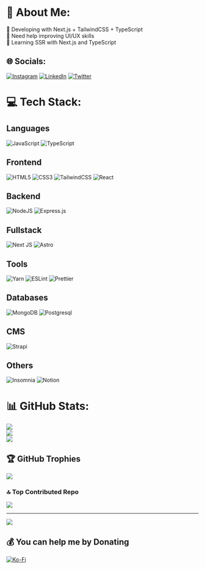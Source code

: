 # 💫 About Me:
🔭 Developing with Next.js + TailwindCSS + TypeScript<br>🤝 Need help improving UI/UX skills<br>🌱 Learning SSR with Next.js and TypeScript<br>

## 🌐 Socials:
[![Instagram](https://img.shields.io/badge/Instagram-E4405F.svg?logo=Instagram&logoColor=white)](https://instagram.com/higherrorua)
[![LinkedIn](https://img.shields.io/badge/LinkedIn-0077B5.svg?logo=linkedin&logoColor=white)](https://linkedin.com/in/vitaliy-hordiyk)
[![Twitter](https://img.shields.io/badge/Twitter-1DA1F2.svg?logo=Twitter&logoColor=white)](https://twitter.com/higherror) 

# 💻 Tech Stack:
## Languages
![JavaScript](https://img.shields.io/badge/javascript-F7DF1E.svg?style=for-the-badge&logo=javascript&logoColor=black&textXolor=black)
![TypeScript](https://img.shields.io/badge/typescript-007ACC.svg?style=for-the-badge&logo=typescript&logoColor=white) 

## Frontend
![HTML5](https://img.shields.io/badge/html%205-E34F26.svg?style=for-the-badge&logo=html5&logoColor=white)
![CSS3](https://img.shields.io/badge/css%203-1572B6.svg?style=for-the-badge&logo=css3&logoColor=white)
![TailwindCSS](https://img.shields.io/badge/tailwind%20css-38B2AC.svg?style=for-the-badge&logo=tailwind-css&logoColor=white) 
![React](https://img.shields.io/badge/react-61DAFB.svg?style=for-the-badge&logo=react&logoColor=black)

## Backend
![NodeJS](https://img.shields.io/badge/node.js-339933?style=for-the-badge&logo=node.js&logoColor=white)
![Express.js](https://img.shields.io/badge/express.js-000000.svg?style=for-the-badge&logo=express&logoColor=61DAFB)

## Fullstack
![Next JS](https://img.shields.io/badge/Next-black?style=for-the-badge&logo=next.js&logoColor=white)
![Astro](https://img.shields.io/badge/astro-BC52EE?style=for-the-badge&logo=Astro&logoColor=white) 

## Tools
![Yarn](https://img.shields.io/badge/yarn-2C8EBB.svg?style=for-the-badge&logo=yarn&logoColor=white)
![ESLint](https://img.shields.io/badge/ESLint-4B32C3?style=for-the-badge&logo=eslint&logoColor=white)
![Prettier](https://img.shields.io/badge/prettier-F7B93E?style=for-the-badge&logo=Prettier&logoColor=black)

## Databases
![MongoDB](https://img.shields.io/badge/MongoDB-47A248.svg?style=for-the-badge&logo=mongodb&logoColor=white) 
![Postgresql](https://img.shields.io/badge/postgresql-4169E1.svg?style=for-the-badge&logo=PostgreSQL&logoColor=white) 

## CMS 
![Strapi](https://img.shields.io/badge/strapi-4945FF.svg?style=for-the-badge&logo=Strapi&logoColor=white) 

## Others
![Insomnia](https://img.shields.io/badge/Insomnia-4000BF?style=for-the-badge&logo=insomnia&logoColor=white)
![Notion](https://img.shields.io/badge/Notion-000000.svg?style=for-the-badge&logo=notion&logoColor=white)

# 📊 GitHub Stats:
![](https://github-readme-stats.vercel.app/api?username=higherror&theme=radical&hide_border=false&include_all_commits=false&count_private=true)<br/>
![](https://github-readme-streak-stats.herokuapp.com/?user=higherror&theme=radical&hide_border=false)<br/>
![](https://github-readme-stats.vercel.app/api/top-langs/?username=higherror&theme=radical&hide_border=false&include_all_commits=false&count_private=true&layout=compact)

## 🏆 GitHub Trophies
![](https://github-profile-trophy.vercel.app/?username=higherror&theme=radical&no-frame=false&no-bg=true&margin-w=4)

### 🔝 Top Contributed Repo
![](https://github-contributor-stats.vercel.app/api?username=higherror&limit=5&theme=radical&combine_all_yearly_contributions=true)

---
[![](https://visitcount.itsvg.in/api?id=higherror&icon=5&color=6)](https://visitcount.itsvg.in)

  ## 💰 You can help me by Donating
  [![Ko-Fi](https://img.shields.io/badge/Ko--fi-F16061?style=for-the-badge&logo=ko-fi&logoColor=white)](https://ko-fi.com/higherror) 

  
<!-- Proudly created with GPRM ( https://gprm.itsvg.in ) -->
